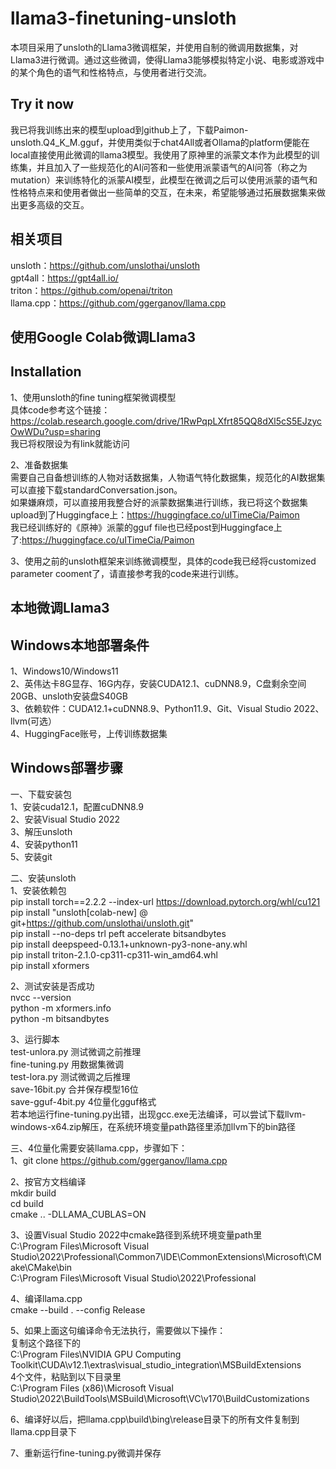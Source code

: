 # llama3-finetuning-unsloth
本项目采用了unsloth的Llama3微调框架，并使用自制的微调用数据集，对Llama3进行微调。通过这些微调，使得Llama3能够模拟特定小说、电影或游戏中的某个角色的语气和性格特点，与使用者进行交流。

## Try it now
我已将我训练出来的模型upload到github上了，下载Paimon-unsloth.Q4_K_M.gguf，并使用类似于chat4All或者Ollama的platform便能在local直接使用此微调的llama3模型。我使用了原神里的派蒙文本作为此模型的训练集，并且加入了一些规范化的AI问答和一些使用派蒙语气的AI问答（称之为mutation）来训练特化的派蒙AI模型，此模型在微调之后可以使用派蒙的语气和性格特点来和使用者做出一些简单的交互，在未来，希望能够通过拓展数据集来做出更多高级的交互。

## 相关项目
unsloth：https://github.com/unslothai/unsloth  
gpt4all：https://gpt4all.io/  
triton：https://github.com/openai/triton  
llama.cpp：https://github.com/ggerganov/llama.cpp  

## 使用Google Colab微调Llama3
## Installation
1、使用unsloth的fine tuning框架微调模型  
具体code参考这个链接：https://colab.research.google.com/drive/1RwPqpLXfrt85QQ8dXl5cS5EJzycOwWDu?usp=sharing  
我已将权限设为有link就能访问  

2、准备数据集  
需要自己自备想训练的人物对话数据集，人物语气特化数据集，规范化的AI数据集可以直接下载standardConversation.json。  
如果嫌麻烦，可以直接用我整合好的派蒙数据集进行训练，我已将这个数据集upload到了Huggingface上：https://huggingface.co/uITimeCia/Paimon  
我已经训练好的《原神》派蒙的gguf file也已经post到Huggingface上了:https://huggingface.co/uITimeCia/Paimon  

3、使用之前的unsloth框架来训练微调模型，具体的code我已经将customized parameter cooment了，请直接参考我的code来进行训练。  

## 本地微调Llama3
## Windows本地部署条件
1、Windows10/Windows11  
2、英伟达卡8G显存、16G内存，安装CUDA12.1、cuDNN8.9，C盘剩余空间20GB、unsloth安装盘S40GB  
3、依赖软件：CUDA12.1+cuDNN8.9、Python11.9、Git、Visual Studio 2022、llvm(可选）  
4、HuggingFace账号，上传训练数据集  

## Windows部署步骤
一、下载安装包  
1、安装cuda12.1，配置cuDNN8.9  
2、安装Visual Studio 2022  
3、解压unsloth  
4、安装python11  
5、安装git  

二、安装unsloth  
1、安装依赖包  
pip install torch==2.2.2 --index-url https://download.pytorch.org/whl/cu121  
pip install "unsloth[colab-new] @ git+https://github.com/unslothai/unsloth.git"  
pip install --no-deps trl peft accelerate bitsandbytes  
pip install deepspeed-0.13.1+unknown-py3-none-any.whl  
pip install  triton-2.1.0-cp311-cp311-win_amd64.whl  
pip install xformers

2、测试安装是否成功  
nvcc  --version  
python -m xformers.info  
python -m bitsandbytes

3、运行脚本  
test-unlora.py   测试微调之前推理  
fine-tuning.py   用数据集微调  
test-lora.py   测试微调之后推理  
save-16bit.py  合并保存模型16位  
save-gguf-4bit.py  4位量化gguf格式  
若本地运行fine-tuning.py出错，出现gcc.exe无法编译，可以尝试下载llvm-windows-x64.zip解压，在系统环境变量path路径里添加llvm下的bin路径

三、4位量化需要安装llama.cpp，步骤如下：  
1、git clone https://github.com/ggerganov/llama.cpp  

2、按官方文档编译  
mkdir build  
cd build  
cmake .. -DLLAMA_CUBLAS=ON  

3、设置Visual Studio 2022中cmake路径到系统环境变量path里  
C:\Program Files\Microsoft Visual Studio\2022\Professional\Common7\IDE\CommonExtensions\Microsoft\CMake\CMake\bin  
C:\Program Files\Microsoft Visual Studio\2022\Professional  

4、编译llama.cpp  
cmake --build . --config Release  

5、如果上面这句编译命令无法执行，需要做以下操作：  
复制这个路径下的  
C:\Program Files\NVIDIA GPU Computing Toolkit\CUDA\v12.1\extras\visual_studio_integration\MSBuildExtensions  
4个文件，粘贴到以下目录里  
C:\Program Files (x86)\Microsoft Visual Studio\2022\BuildTools\MSBuild\Microsoft\VC\v170\BuildCustomizations  

6、编译好以后，把llama.cpp\build\bing\release目录下的所有文件复制到llama.cpp目录下  

7、重新运行fine-tuning.py微调并保存  

